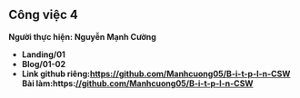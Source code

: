 
## Công việc 4

**Người thực hiện: Nguyễn Mạnh Cường**

- **Landing/01**
- **Blog/01-02**
- **Link github riêng:https://github.com/Manhcuong05/B-i-t-p-l-n-CSW**
**Bài làm:https:[//github.com/Manhcuong05/B-i-t-p-l-n-CSW](https://melon-butternut-oyster.glitch.me/Landing/blog-form/blog01.html#)**



